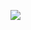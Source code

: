 ![](http://www.plantuml.com/plantuml/proxy?cache=no&src=no&src=https://raw.githubusercontent.com/oleksandrblazhko/nai205-guda/laboratory-work-7/2-SoftwareDesign/2.7-PlantUML/UML-%20UseCase.puml)
